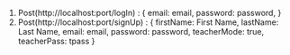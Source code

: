 
1) Post(http://localhost:port/logIn) :
    {
        email: email,
        password: password,
    }
2) Post(http://localhost:port/signUp) :
    {
        firstName: First Name,
        lastName: Last Name,
        email: email,
        password: password,
        teacherMode: true,
        teacherPass: tpass
    }


